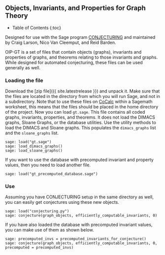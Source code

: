 ## Objects, Invariants, and Properties for Graph Theory

* Table of Contents
{:toc}

Designed for use with the Sage program [CONJECTURING](http://nvcleemp.github.io/conjecturing/) and maintained by Craig Larson, Nico Van Cleemput, and Reid Barden.

OIP-GT is a set of files that contain objects (graphs), invariants and properties of graphs, and theorems relating to those invariants and graphs. While designed for automated conjecturing, these files can be used generally as well.

### Loading the file

Download the [zip file]({{ site.latestrelease }}) and unpack it. Make sure that the files are located in the directory from which you will run Sage, and not in a subdirectory. Note that to use these files on [CoCalc](https://www.cocalc.com) within a Sagemath worksheet, this means that the files should be placed in the home directory of the project. Now you can load `gt.sage`. This file contains all coded graphs, invariants, properties, and theorems. It does not load the DIMACS graphs, Sloane Graphs, or the database utilities. Use the utility methods to load the DIMACS and Sloane graphs. This populates the `dimacs_graphs` list and the `sloane_graphs` list.

```sage
sage: load("gt.sage")
sage: load_dimacs_graphs()
sage: load_sloane_graphs()
```

If you want to use the database with precomputed invariant and property values, then you need to load another file.
```sage
sage: load("gt_precomputed_database.sage")
```

### Use
Assuming you have CONJECTURING setup in the same directory as well, you can easily get conjectures using these new objects.

```sage
sage: load("conjecturing.py")
sage: conjecture(graph_objects, efficiently_computable_invariants, 0)
```

If you have also loaded the database with precomputed invariant values, you can make use of them as shown below.

```sage
sage: precomputed_invs = precomputed_invariants_for_conjecture()
sage: conjecture(graph_objects, efficiently_computable_invariants, 0, precomputed = precomputed_invs)
```
